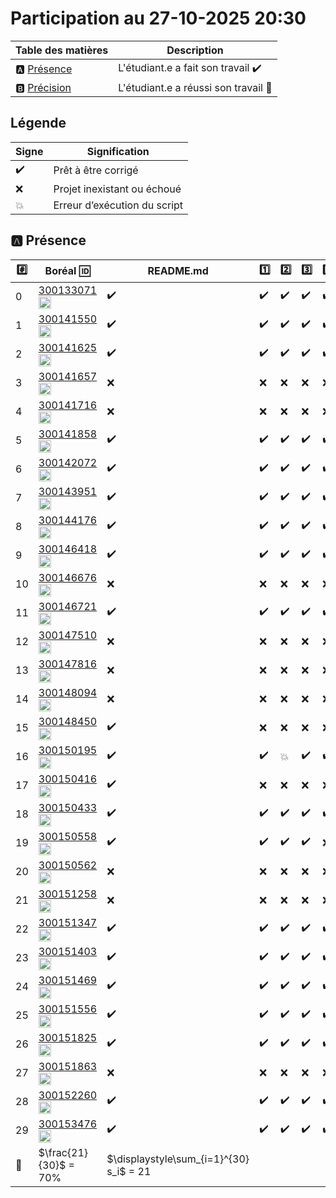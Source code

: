 # Participation au 27-10-2025 20:30

| Table des matières            | Description                                             |
|-------------------------------|---------------------------------------------------------|
| :a: [Présence](#a-présence)   | L'étudiant.e a fait son travail    :heavy_check_mark:   |
| :b: [Précision](#b-précision) | L'étudiant.e a réussi son travail  :tada:               |

## Légende

| Signe              | Signification                 |
|--------------------|-------------------------------|
| :heavy_check_mark: | Prêt à être corrigé           |
| :x:                | Projet inexistant ou échoué   |
| :boom:             | Erreur d’exécution du script  |

## :a: Présence

|:hash:| Boréal :id:  | README.md | :one: | :two: | :three: | :four: |
|------|--------------|-----------|-------|-------|---------|--------|
| 0 | [300133071](../300133071/README.md) [<image src='https://avatars0.githubusercontent.com/u/181301859?s=460&v=4' width=20 height=20></image>](https://github.com/nelsonwilliam237) | :heavy_check_mark: | :heavy_check_mark: | :heavy_check_mark: | :heavy_check_mark: | :heavy_check_mark: |
| 1 | [300141550](../300141550/README.md) [<image src='https://avatars0.githubusercontent.com/u/211749528?s=460&v=4' width=20 height=20></image>](https://github.com/emeraudesantu) | :heavy_check_mark: | :heavy_check_mark: | :heavy_check_mark: | :heavy_check_mark: | :heavy_check_mark: |
| 2 | [300141625](../300141625/README.md) [<image src='https://avatars0.githubusercontent.com/u/188626020?s=460&v=4' width=20 height=20></image>](https://github.com/Mamefatim14) | :heavy_check_mark: | :heavy_check_mark: | :heavy_check_mark: | :heavy_check_mark: | :heavy_check_mark: |
| 3 | [300141657](../300141657/README.md) [<image src='https://avatars0.githubusercontent.com/u/194731088?s=460&v=4' width=20 height=20></image>](https://github.com/leandre00126) | :x: | :x: | :x: | :x: | :x: |
| 4 | [300141716](../300141716/README.md) [<image src='https://avatars0.githubusercontent.com/u/125617838?s=460&v=4' width=20 height=20></image>](https://github.com/nabilaouladbouih) | :x: | :x: | :x: | :x: | :x: |
| 5 | [300141858](../300141858/README.md) [<image src='https://avatars0.githubusercontent.com/u/205304457?s=460&v=4' width=20 height=20></image>](https://github.com/karimcode24) | :heavy_check_mark: | :heavy_check_mark: | :heavy_check_mark: | :heavy_check_mark: | :heavy_check_mark: |
| 6 | [300142072](../300142072/README.md) [<image src='https://avatars0.githubusercontent.com/u/230452797?s=460&v=4' width=20 height=20></image>](https://github.com/sigadiarra) | :heavy_check_mark: | :heavy_check_mark: | :heavy_check_mark: | :heavy_check_mark: | :heavy_check_mark: |
| 7 | [300143951](../300143951/README.md) [<image src='https://avatars0.githubusercontent.com/u/205994994?s=460&v=4' width=20 height=20></image>](https://github.com/frank17art) | :heavy_check_mark: | :heavy_check_mark: | :heavy_check_mark: | :heavy_check_mark: | :heavy_check_mark: |
| 8 | [300144176](../300144176/README.md) [<image src='https://avatars0.githubusercontent.com/u/223561186?s=460&v=4' width=20 height=20></image>](https://github.com/awaworks) | :heavy_check_mark: | :heavy_check_mark: | :heavy_check_mark: | :heavy_check_mark: | :heavy_check_mark: |
| 9 | [300146418](../300146418/README.md) [<image src='https://avatars0.githubusercontent.com/u/198275764?s=460&v=4' width=20 height=20></image>](https://github.com/IkramSidhoum) | :heavy_check_mark: | :heavy_check_mark: | :heavy_check_mark: | :heavy_check_mark: | :heavy_check_mark: |
| 10 | [300146676](../300146676/README.md) [<image src='https://avatars0.githubusercontent.com/u/211595997?s=460&v=4' width=20 height=20></image>](https://github.com/harkatiaymen) | :x: | :x: | :x: | :x: | :x: |
| 11 | [300146721](../300146721/README.md) [<image src='https://avatars0.githubusercontent.com/u/222739217?s=460&v=4' width=20 height=20></image>](https://github.com/smailikh) | :heavy_check_mark: | :heavy_check_mark: | :heavy_check_mark: | :heavy_check_mark: | :heavy_check_mark: |
| 12 | [300147510](../300147510/README.md) [<image src='https://avatars0.githubusercontent.com/u/212286223?s=460&v=4' width=20 height=20></image>](https://github.com/ghikanotes) | :x: | :x: | :x: | :x: | :x: |
| 13 | [300147816](../300147816/README.md) [<image src='https://avatars0.githubusercontent.com/u/230452383?s=460&v=4' width=20 height=20></image>](https://github.com/HananeZerrouki) | :x: | :x: | :x: | :x: | :x: |
| 14 | [300148094](../300148094/README.md) [<image src='https://avatars0.githubusercontent.com/u/212054634?s=460&v=4' width=20 height=20></image>](https://github.com/ouailg28) | :x: | :x: | :x: | :x: | :x: |
| 15 | [300148450](../300148450/README.md) [<image src='https://avatars0.githubusercontent.com/u/205994730?s=460&v=4' width=20 height=20></image>](https://github.com/adjaoud-git) | :heavy_check_mark: | :x: | :x: | :x: | :x: |
| 16 | [300150195](../300150195/README.md) [<image src='https://avatars0.githubusercontent.com/u/211596474?s=460&v=4' width=20 height=20></image>](https://github.com/amelzourane) | :heavy_check_mark: | :heavy_check_mark: | :boom: | :heavy_check_mark: | :heavy_check_mark: |
| 17 | [300150416](../300150416/README.md) [<image src='https://avatars0.githubusercontent.com/u/211596263?s=460&v=4' width=20 height=20></image>](https://github.com/hachemsouyadi) | :heavy_check_mark: | :x: | :x: | :x: | :x: |
| 18 | [300150433](../300150433/README.md) [<image src='https://avatars0.githubusercontent.com/u/211743410?s=460&v=4' width=20 height=20></image>](https://github.com/zakariadjellouli) | :heavy_check_mark: | :heavy_check_mark: | :heavy_check_mark: | :heavy_check_mark: | :heavy_check_mark: |
| 19 | [300150558](../300150558/README.md) [<image src='https://avatars0.githubusercontent.com/u/212186770?s=460&v=4' width=20 height=20></image>](https://github.com/amirasadouni00) | :heavy_check_mark: | :heavy_check_mark: | :heavy_check_mark: | :heavy_check_mark: | :x: |
| 20 | [300150562](../300150562/README.md) [<image src='https://avatars0.githubusercontent.com/u/205994758?s=460&v=4' width=20 height=20></image>](https://github.com/isako29) | :x: | :x: | :x: | :x: | :x: |
| 21 | [300151258](../300151258/README.md) [<image src='https://avatars0.githubusercontent.com/u/231778604?s=460&v=4' width=20 height=20></image>](https://github.com/hakimsb) | :x: | :x: | :x: | :x: | :x: |
| 22 | [300151347](../300151347/README.md) [<image src='https://avatars0.githubusercontent.com/u/207281891?s=460&v=4' width=20 height=20></image>](https://github.com/sarahocine) | :heavy_check_mark: | :heavy_check_mark: | :heavy_check_mark: | :heavy_check_mark: | :heavy_check_mark: |
| 23 | [300151403](../300151403/README.md) [<image src='https://avatars0.githubusercontent.com/u/211593057?s=460&v=4' width=20 height=20></image>](https://github.com/JustinSandy99) | :heavy_check_mark: | :heavy_check_mark: | :heavy_check_mark: | :heavy_check_mark: | :heavy_check_mark: |
| 24 | [300151469](../300151469/README.md) [<image src='https://avatars0.githubusercontent.com/u/212077526?s=460&v=4' width=20 height=20></image>](https://github.com/33070733) | :heavy_check_mark: | :heavy_check_mark: | :heavy_check_mark: | :heavy_check_mark: | :heavy_check_mark: |
| 25 | [300151556](../300151556/README.md) [<image src='https://avatars0.githubusercontent.com/u/231781132?s=460&v=4' width=20 height=20></image>](https://github.com/Kahinazerkani) | :heavy_check_mark: | :heavy_check_mark: | :heavy_check_mark: | :heavy_check_mark: | :heavy_check_mark: |
| 26 | [300151825](../300151825/README.md) [<image src='https://avatars0.githubusercontent.com/u/195238262?s=460&v=4' width=20 height=20></image>](https://github.com/FeatFreedy) | :heavy_check_mark: | :heavy_check_mark: | :heavy_check_mark: | :heavy_check_mark: | :heavy_check_mark: |
| 27 | [300151863](../300151863/README.md) [<image src='https://avatars0.githubusercontent.com/u/205994935?s=460&v=4' width=20 height=20></image>](https://github.com/Hannibalcarthage) | :x: | :x: | :x: | :x: | :x: |
| 28 | [300152260](../300152260/README.md) [<image src='https://avatars0.githubusercontent.com/u/212179557?s=460&v=4' width=20 height=20></image>](https://github.com/bekkai-mohibb) | :heavy_check_mark: | :heavy_check_mark: | :heavy_check_mark: | :heavy_check_mark: | :heavy_check_mark: |
| 29 | [300153476](../300153476/README.md) [<image src='https://avatars0.githubusercontent.com/u/129418622?s=460&v=4' width=20 height=20></image>](https://github.com/dialloramatoulayebah) | :heavy_check_mark: | :heavy_check_mark: | :heavy_check_mark: | :heavy_check_mark: | :heavy_check_mark: |
| :abacus: | \$\\frac{21}{30}$ = 70% | \$\displaystyle\sum_{i=1}^{30} s_i$ = 21 |
